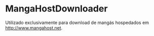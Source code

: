 # MangaHostDownloader

Utilizado exclusivamente para download de mangás hospedados em http://www.mangahost.net.
